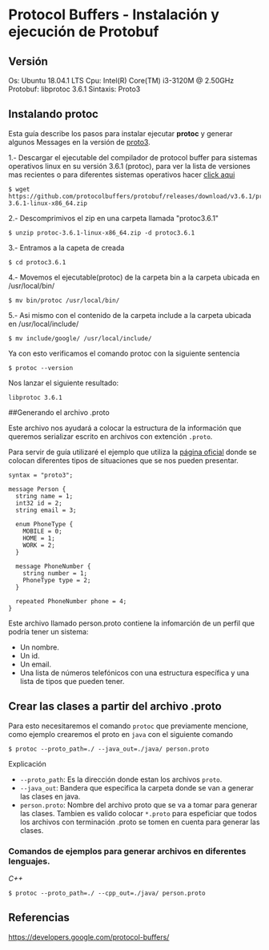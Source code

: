 # Protocol Buffers - Instalación y ejecución de Protobuf

Versión
-------
Os: Ubuntu 18.04.1 LTS
Cpu: Intel(R) Core(TM) i3-3120M @ 2.50GHz
Protobuf: libprotoc 3.6.1
Sintaxis: Proto3


## Instalando protoc

Esta guía describe los pasos para instalar ejecutar <b>protoc</b> y generar algunos Messages en la versión de [proto3](https://developers.google.com/protocol-buffers/docs/proto3).

1.- Descargar el ejecutable del compilador de protocol buffer para sistemas operativos linux en su versión 3.6.1 (protoc), para ver la lista de versiones mas recientes o para diferentes sistemas operativos hacer [click aqui](https://github.com/protocolbuffers/protobuf/releases)   
```
$ wget https://github.com/protocolbuffers/protobuf/releases/download/v3.6.1/protoc-3.6.1-linux-x86_64.zip
```

2.- Descomprimivos el zip en una carpeta llamada "protoc3.6.1"
```
$ unzip protoc-3.6.1-linux-x86_64.zip -d protoc3.6.1
```

3.- Entramos a la capeta de creada
```
$ cd protoc3.6.1
```

4.- Movemos el ejecutable(protoc) de la carpeta bin a la carpeta ubicada en /usr/local/bin/
```
$ mv bin/protoc /usr/local/bin/
```

5.- Asi mismo con el contenido de la carpeta include a la carpeta ubicada en /usr/local/include/
```
$ mv include/google/ /usr/local/include/
```

Ya con esto verificamos el comando protoc con la siguiente sentencia
```
$ protoc --version
```

Nos lanzar el siguiente resultado:
```
libprotoc 3.6.1
```


##Generando el archivo .proto

Este archivo nos ayudará a colocar la estructura de la información que queremos serializar escrito en archivos con extención `.proto`. 

Para servir de guía utilizaré el ejemplo que utiliza la [página oficial](https://developers.google.com/protocol-buffers/docs/overview#how-do-they-work) donde se colocan diferentes tipos de situaciones que se nos pueden presentar. 

```
syntax = "proto3";

message Person {
  string name = 1;
  int32 id = 2;
  string email = 3;

  enum PhoneType {
    MOBILE = 0;
    HOME = 1;
    WORK = 2;
  }

  message PhoneNumber {
    string number = 1;
    PhoneType type = 2;
  }

  repeated PhoneNumber phone = 4;
}
```

Este archivo llamado person.proto contiene la infomarción de un perfil que podría tener un sistema:
* Un nombre.
* Un id.
* Un email.
* Una lista de números telefónicos con una estructura específica y una lista de tipos que pueden tener.


## Crear las clases a partir del archivo .proto 


Para esto necesitaremos el comando `protoc` que previamente mencione, como ejemplo crearemos el proto en `java` con el siguiente comando
```
$ protoc --proto_path=./ --java_out=./java/ person.proto
```

Explicación 
* `--proto_path`: Es la dirección donde estan los archivos `proto`.  
* `--java_out`: Bandera que especifica la carpeta donde se van a generar las clases en java. 
* `person.proto`: Nombre del archivo proto que se va a tomar para generar las clases. Tambien es valido colocar `*.proto` para espeficiar que todos los archivos con terminación .proto se tomen en cuenta para generar las clases.


### Comandos de ejemplos para generar archivos en diferentes lenguajes.
*C++*
```
$ protoc --proto_path=./ --cpp_out=./java/ person.proto
```



Referencias
-----------

https://developers.google.com/protocol-buffers/

